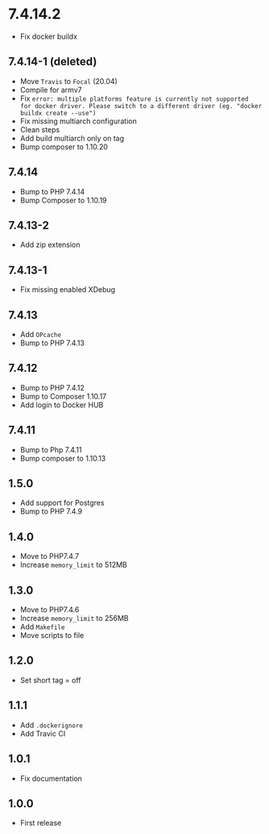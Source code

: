 # 7.4.14.2
+ Fix docker buildx

## 7.4.14-1 (deleted)
+ Move `Travis` to `Focal` (20.04)
+ Compile for armv7
+ Fix `error: multiple platforms feature is currently not supported for docker driver. Please switch to a different driver (eg. "docker buildx create --use")`
+ Fix missing multiarch configuration
+ Clean steps
+ Add build multiarch only on tag
+ Bump composer to 1.10.20

## 7.4.14
+ Bump to PHP 7.4.14
+ Bump Composer to 1.10.19

## 7.4.13-2
+ Add zip extension

## 7.4.13-1
+ Fix missing enabled XDebug

## 7.4.13
+ Add `OPcache`
+ Bump to PHP 7.4.13

## 7.4.12
+ Bump to PHP 7.4.12
+ Bump to Composer 1.10.17
+ Add login to Docker HUB


## 7.4.11

+ Bump to Php 7.4.11
+ Bump composer to 1.10.13

## 1.5.0
+ Add support for Postgres
+ Bump to PHP 7.4.9

## 1.4.0
+ Move to PHP7.4.7
+ Increase `memory_limit` to 512MB 

## 1.3.0
+ Move to PHP7.4.6
+ Increase `memory_limit` to 256MB
+ Add `Makefile`
+ Move scripts to file

## 1.2.0
+ Set short tag = off

## 1.1.1
+ Add `.dockerignore`
+ Add Travic CI

## 1.0.1
+ Fix documentation

## 1.0.0
+ First release